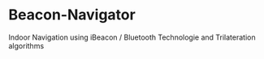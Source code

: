 # Beacon-Navigator
Indoor Navigation using iBeacon / Bluetooth Technologie and Trilateration algorithms
